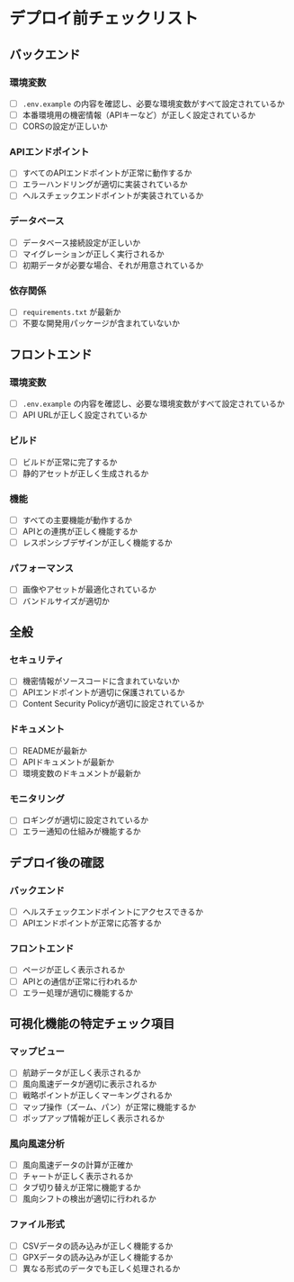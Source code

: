 # デプロイ前チェックリスト

## バックエンド

### 環境変数
- [ ] `.env.example` の内容を確認し、必要な環境変数がすべて設定されているか
- [ ] 本番環境用の機密情報（APIキーなど）が正しく設定されているか
- [ ] CORSの設定が正しいか

### APIエンドポイント
- [ ] すべてのAPIエンドポイントが正常に動作するか
- [ ] エラーハンドリングが適切に実装されているか
- [ ] ヘルスチェックエンドポイントが実装されているか

### データベース
- [ ] データベース接続設定が正しいか
- [ ] マイグレーションが正しく実行されるか
- [ ] 初期データが必要な場合、それが用意されているか

### 依存関係
- [ ] `requirements.txt` が最新か
- [ ] 不要な開発用パッケージが含まれていないか

## フロントエンド

### 環境変数
- [ ] `.env.example` の内容を確認し、必要な環境変数がすべて設定されているか
- [ ] API URLが正しく設定されているか

### ビルド
- [ ] ビルドが正常に完了するか
- [ ] 静的アセットが正しく生成されるか

### 機能
- [ ] すべての主要機能が動作するか
- [ ] APIとの連携が正しく機能するか
- [ ] レスポンシブデザインが正しく機能するか

### パフォーマンス
- [ ] 画像やアセットが最適化されているか
- [ ] バンドルサイズが適切か

## 全般

### セキュリティ
- [ ] 機密情報がソースコードに含まれていないか
- [ ] APIエンドポイントが適切に保護されているか
- [ ] Content Security Policyが適切に設定されているか

### ドキュメント
- [ ] READMEが最新か
- [ ] APIドキュメントが最新か
- [ ] 環境変数のドキュメントが最新か

### モニタリング
- [ ] ロギングが適切に設定されているか
- [ ] エラー通知の仕組みが機能するか

## デプロイ後の確認

### バックエンド
- [ ] ヘルスチェックエンドポイントにアクセスできるか
- [ ] APIエンドポイントが正常に応答するか

### フロントエンド
- [ ] ページが正しく表示されるか
- [ ] APIとの通信が正常に行われるか
- [ ] エラー処理が適切に機能するか

## 可視化機能の特定チェック項目

### マップビュー
- [ ] 航跡データが正しく表示されるか
- [ ] 風向風速データが適切に表示されるか
- [ ] 戦略ポイントが正しくマーキングされるか
- [ ] マップ操作（ズーム、パン）が正常に機能するか
- [ ] ポップアップ情報が正しく表示されるか

### 風向風速分析
- [ ] 風向風速データの計算が正確か
- [ ] チャートが正しく表示されるか
- [ ] タブ切り替えが正常に機能するか
- [ ] 風向シフトの検出が適切に行われるか

### ファイル形式
- [ ] CSVデータの読み込みが正しく機能するか
- [ ] GPXデータの読み込みが正しく機能するか
- [ ] 異なる形式のデータでも正しく処理されるか
